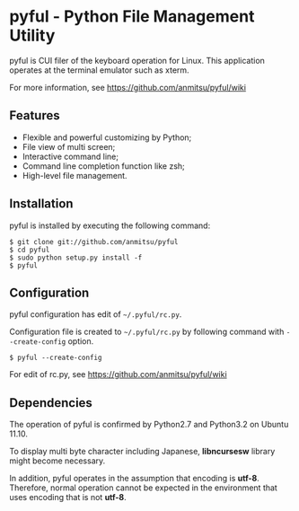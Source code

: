 pyful - Python File Management Utility
======================================

pyful is CUI filer of the keyboard operation for Linux.
This application operates at the terminal emulator such as xterm.

For more information, see <https://github.com/anmitsu/pyful/wiki>

Features
--------

* Flexible and powerful customizing by Python;
* File view of multi screen;
* Interactive command line;
* Command line completion function like zsh;
* High-level file management.

Installation
------------

pyful is installed by executing the following command:

    $ git clone git://github.com/anmitsu/pyful
    $ cd pyful
    $ sudo python setup.py install -f
    $ pyful

Configuration
-------------

pyful configuration has edit of `~/.pyful/rc.py`.

Configuration file is created to `~/.pyful/rc.py` by following command with `--create-config` option.

    $ pyful --create-config

For edit of rc.py, see <https://github.com/anmitsu/pyful/wiki>

Dependencies
------------

The operation of pyful is confirmed by Python2.7 and Python3.2 on
Ubuntu 11.10.

To display multi byte character including Japanese,
**libncursesw** library might become necessary.

In addition, pyful operates in the assumption that encoding is **utf-8**.
Therefore, normal operation cannot be expected in the environment that
uses encoding that is not **utf-8**.
